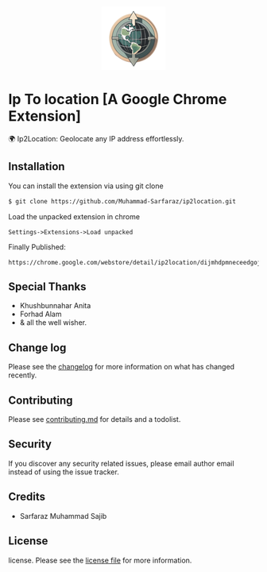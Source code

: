 <p align="center">
    <img height="128px" width="128px" src="https://raw.githubusercontent.com/Muhammad-Sarfaraz/ip2location/main/icons/128x128.png">
</p>

# Ip To location [A Google Chrome Extension]
🌍 Ip2Location: Geolocate any IP address effortlessly.



## Installation

You can install the extension via using git clone

```sh
$ git clone https://github.com/Muhammad-Sarfaraz/ip2location.git
```

Load the unpacked extension in chrome
```
Settings->Extensions->Load unpacked
```
Finally Published:
```
https://chrome.google.com/webstore/detail/ip2location/dijmhdpmneceedgojcfmhaedhficbeek
```

## Special Thanks
- Khushbunnahar Anita
- Forhad Alam
- & all the well wisher.


## Change log

Please see the [changelog](CHANGELOG.md) for more information on what has changed recently.

## Contributing

Please see [contributing.md](CONTRIBUTING.md) for details and a todolist.

## Security

If you discover any security related issues, please email author email instead of using the issue tracker.

## Credits

- Sarfaraz Muhammad Sajib

## License

license. Please see the [license file](LICENCE.md) for more information.
